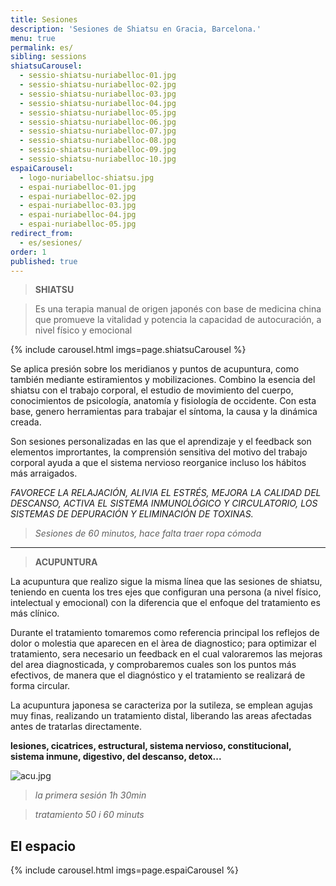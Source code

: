 ```yaml
---
title: Sesiones
description: 'Sesiones de Shiatsu en Gracia, Barcelona.'
menu: true
permalink: es/
sibling: sessions
shiatsuCarousel:
  - sessio-shiatsu-nuriabelloc-01.jpg
  - sessio-shiatsu-nuriabelloc-02.jpg
  - sessio-shiatsu-nuriabelloc-03.jpg
  - sessio-shiatsu-nuriabelloc-04.jpg
  - sessio-shiatsu-nuriabelloc-05.jpg
  - sessio-shiatsu-nuriabelloc-06.jpg
  - sessio-shiatsu-nuriabelloc-07.jpg
  - sessio-shiatsu-nuriabelloc-08.jpg
  - sessio-shiatsu-nuriabelloc-09.jpg
  - sessio-shiatsu-nuriabelloc-10.jpg
espaiCarousel:
  - logo-nuriabelloc-shiatsu.jpg
  - espai-nuriabelloc-01.jpg
  - espai-nuriabelloc-02.jpg
  - espai-nuriabelloc-03.jpg
  - espai-nuriabelloc-04.jpg
  - espai-nuriabelloc-05.jpg
redirect_from:
  - es/sesiones/
order: 1
published: true
---
```




> **SHIATSU**

> Es una terapia manual de origen japonés con base de medicina china que promueve la vitalidad y potencia la capacidad de autocuración, a nivel físico y emocional

{% include carousel.html imgs=page.shiatsuCarousel %}

Se aplica presión sobre los meridianos y puntos de acupuntura, como también mediante estiramientos y mobilizaciones. Combino la esencia del shiatsu con el trabajo corporal, el estudio de movimiento del cuerpo, conocimientos de psicología, anatomía y fisiología de occidente. Con esta base, genero herramientas para trabajar el síntoma, la causa y la dinámica creada.

Son sesiones personalizadas en las que el aprendizaje y el feedback son elementos imprortantes, la comprensión sensitiva del motivo del trabajo corporal ayuda a que el sistema nervioso reorganice incluso los hábitos más arraigados.

_FAVORECE LA RELAJACIÓN, ALIVIA EL ESTRÉS, MEJORA LA CALIDAD DEL DESCANSO,  ACTIVA EL SISTEMA INMUNOLÓGICO Y CIRCULATORIO, LOS SISTEMAS DE DEPURACIÓN Y ELIMINACIÓN DE TOXINAS._

> _Sesiones de 60 minutos, hace falta traer ropa cómoda_

--------------------------------------------------------------------------------------

> **ACUPUNTURA**

La acupuntura que realizo sigue la misma línea que las sesiones de shiatsu, teniendo en cuenta los tres ejes que configuran una persona (a nivel físico, intelectual y emocional) con la diferencia que el enfoque del tratamiento es más clínico.

Durante el tratamiento tomaremos como referencia principal los reflejos de dolor o molestia que aparecen en el àrea de diagnostico; para optimizar el tratamiento, sera necesario un feedback en el cual valoraremos las mejoras del area diagnosticada, y comprobaremos cuales son los puntos más efectivos, de manera que el diagnóstico y el tratamiento se realizará de forma circular.

La acupuntura japonesa se caracteriza por la sutileza, se emplean agujas muy finas, realizando un tratamiento distal, liberando las areas afectadas antes de tratarlas directamente.

**lesiones, cicatrices, estructural, sistema nervioso, constitucional, sistema inmune, digestivo, del descanso, detox...**

![acu.jpg]({{site.baseurl}}/image/acu.jpg)


> _la primera sesión 1h 30min_

> _tratamiento 50 i 60 minuts_



## El espacio

{% include carousel.html imgs=page.espaiCarousel %}
